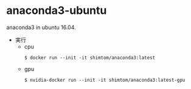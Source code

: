 # anaconda3-ubuntu
anaconda3 in ubuntu 16.04.

* 実行
  - cpu
    ```
    $ docker run --init -it shimtom/anaconda3:latest
    ```
  - gpu
    ```
    $ nvidia-docker run --init -it shimtom/anaconda3:latest-gpu
    ```

